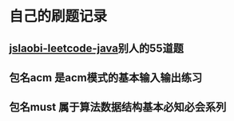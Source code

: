 # 自己的刷题记录
## [jslaobi-leetcode-java](https://github.com/jslaobi/jslaobi-leetcode-java)别人的55道题 
## 包名acm 是acm模式的基本输入输出练习
## 包名must 属于算法数据结构基本必知必会系列